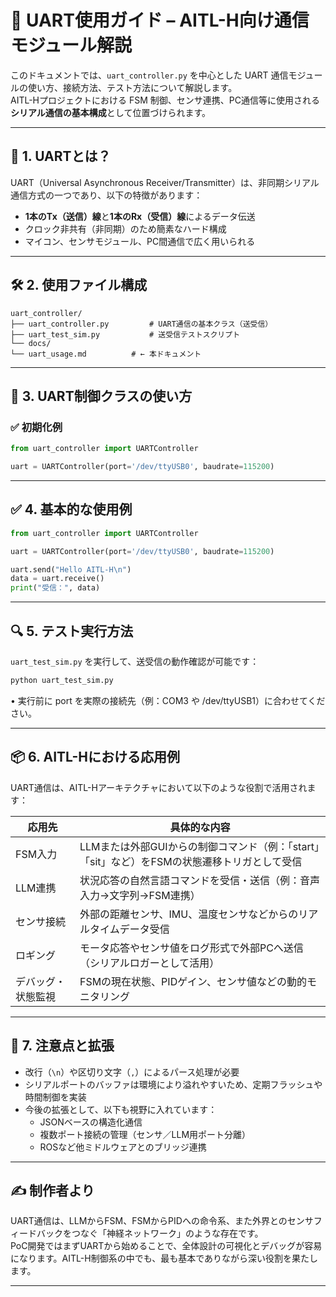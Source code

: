 # 📘 UART使用ガイド – AITL-H向け通信モジュール解説

このドキュメントでは、`uart_controller.py` を中心とした UART 通信モジュールの使い方、接続方法、テスト方法について解説します。  
AITL-Hプロジェクトにおける FSM 制御、センサ連携、PC通信等に使用される**シリアル通信の基本構成**として位置づけられます。

---

## 🔌 1. UARTとは？

UART（Universal Asynchronous Receiver/Transmitter）は、非同期シリアル通信方式の一つであり、以下の特徴があります：

- **1本のTx（送信）線**と**1本のRx（受信）線**によるデータ伝送
- クロック非共有（非同期）のため簡素なハード構成
- マイコン、センサモジュール、PC間通信で広く用いられる

---

## 🛠 2. 使用ファイル構成
```
uart_controller/
├── uart_controller.py         # UART通信の基本クラス（送受信）
├── uart_test_sim.py           # 送受信テストスクリプト
└── docs/
└── uart_usage.md          # ← 本ドキュメント
```
---

## 🧩 3. UART制御クラスの使い方

### ✅ 初期化例

```python
from uart_controller import UARTController

uart = UARTController(port='/dev/ttyUSB0', baudrate=115200)
```

---

## ✅ 4. 基本的な使用例

```python
from uart_controller import UARTController

uart = UARTController(port='/dev/ttyUSB0', baudrate=115200)

uart.send("Hello AITL-H\n")
data = uart.receive()
print("受信：", data)
```

---

## 🔍 5. テスト実行方法

`uart_test_sim.py` を実行して、送受信の動作確認が可能です：

```bash
python uart_test_sim.py
```
•	実行前に port を実際の接続先（例：COM3 や /dev/ttyUSB1）に合わせてください。


---

## 📦 6. AITL-Hにおける応用例

UART通信は、AITL-Hアーキテクチャにおいて以下のような役割で活用されます：

| 応用先         | 具体的な内容 |
|----------------|--------------|
| FSM入力         | LLMまたは外部GUIからの制御コマンド（例：「start」「sit」など）をFSMの状態遷移トリガとして受信 |
| LLM連携         | 状況応答の自然言語コマンドを受信・送信（例：音声入力→文字列→FSM連携） |
| センサ接続      | 外部の距離センサ、IMU、温度センサなどからのリアルタイムデータ受信 |
| ロギング         | モータ応答やセンサ値をログ形式で外部PCへ送信（シリアルロガーとして活用） |
| デバッグ・状態監視 | FSMの現在状態、PIDゲイン、センサ値などの動的モニタリング |

---

## 🧠 7. 注意点と拡張

- 改行（`\n`）や区切り文字（`,`）によるパース処理が必要
- シリアルポートのバッファは環境により溢れやすいため、定期フラッシュや時間制御を実装
- 今後の拡張として、以下も視野に入れています：
  - JSONベースの構造化通信
  - 複数ポート接続の管理（センサ／LLM用ポート分離）
  - ROSなど他ミドルウェアとのブリッジ連携

---

## ✍️ 制作者より

UART通信は、LLMからFSM、FSMからPIDへの命令系、また外界とのセンサフィードバックをつなぐ「神経ネットワーク」のような存在です。  
PoC開発ではまずUARTから始めることで、全体設計の可視化とデバッグが容易になります。AITL-H制御系の中でも、最も基本でありながら深い役割を果たします。

---

